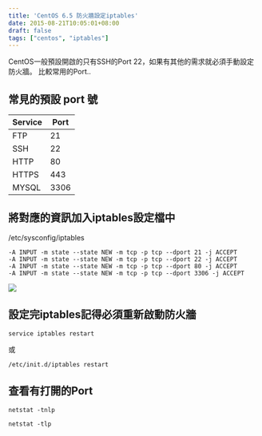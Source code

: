 ```yaml
---
title: 'CentOS 6.5 防火牆設定iptables'
date: 2015-08-21T10:05:01+08:00
draft: false
tags: ["centos", "iptables"]
---
```


CentOS一般預設開啟的只有SSH的Port 22，如果有其他的需求就必須手動設定防火牆。
比較常用的Port..

## 常見的預設 port 號
| Service | Port |
| --- | --- |
| FTP | 21 |
| SSH | 22 |
| HTTP  |  80 |
| HTTPS | 443 |
| MYSQL | 3306 |


## 將對應的資訊加入iptables設定檔中

/etc/sysconfig/iptables

```
-A INPUT -m state --state NEW -m tcp -p tcp --dport 21 -j ACCEPT
-A INPUT -m state --state NEW -m tcp -p tcp --dport 22 -j ACCEPT
-A INPUT -m state --state NEW -m tcp -p tcp --dport 80 -j ACCEPT
-A INPUT -m state --state NEW -m tcp -p tcp --dport 3306 -j ACCEPT
```

![](https://fblog.ooopiz.com/images/201508/001.png)

## 設定完iptables記得必須重新啟動防火牆

`service iptables restart`

或

`/etc/init.d/iptables restart`

## 查看有打開的Port

`netstat -tnlp`

`netstat -tlp`
